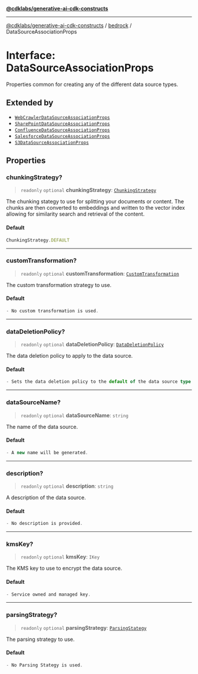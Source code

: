 [**@cdklabs/generative-ai-cdk-constructs**](../../../README.md)

***

[@cdklabs/generative-ai-cdk-constructs](../../../README.md) / [bedrock](../README.md) / DataSourceAssociationProps

# Interface: DataSourceAssociationProps

Properties common for creating any of the different data source types.

## Extended by

- [`WebCrawlerDataSourceAssociationProps`](WebCrawlerDataSourceAssociationProps.md)
- [`SharePointDataSourceAssociationProps`](SharePointDataSourceAssociationProps.md)
- [`ConfluenceDataSourceAssociationProps`](ConfluenceDataSourceAssociationProps.md)
- [`SalesforceDataSourceAssociationProps`](SalesforceDataSourceAssociationProps.md)
- [`S3DataSourceAssociationProps`](S3DataSourceAssociationProps.md)

## Properties

### chunkingStrategy?

> `readonly` `optional` **chunkingStrategy**: [`ChunkingStrategy`](../classes/ChunkingStrategy.md)

The chunking stategy to use for splitting your documents or content.
The chunks are then converted to embeddings and written to the vector
index allowing for similarity search and retrieval of the content.

#### Default

```ts
ChunkingStrategy.DEFAULT
```

***

### customTransformation?

> `readonly` `optional` **customTransformation**: [`CustomTransformation`](../classes/CustomTransformation.md)

The custom transformation strategy to use.

#### Default

```ts
- No custom transformation is used.
```

***

### dataDeletionPolicy?

> `readonly` `optional` **dataDeletionPolicy**: [`DataDeletionPolicy`](../enumerations/DataDeletionPolicy.md)

The data deletion policy to apply to the data source.

#### Default

```ts
- Sets the data deletion policy to the default of the data source type.
```

***

### dataSourceName?

> `readonly` `optional` **dataSourceName**: `string`

The name of the data source.

#### Default

```ts
- A new name will be generated.
```

***

### description?

> `readonly` `optional` **description**: `string`

A description of the data source.

#### Default

```ts
- No description is provided.
```

***

### kmsKey?

> `readonly` `optional` **kmsKey**: `IKey`

The KMS key to use to encrypt the data source.

#### Default

```ts
- Service owned and managed key.
```

***

### parsingStrategy?

> `readonly` `optional` **parsingStrategy**: [`ParsingStategy`](../classes/ParsingStategy.md)

The parsing strategy to use.

#### Default

```ts
- No Parsing Stategy is used.
```
